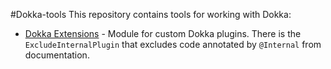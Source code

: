 #Dokka-tools
This repository contains tools for working with Dokka:

* [Dokka Extensions](dokka-extensions/README.md) - Module for custom Dokka plugins. There is
  the `ExcludeInternalPlugin` that excludes code annotated by `@Internal` from documentation.
